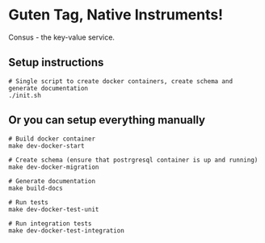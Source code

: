 # Guten Tag, Native Instruments!

Consus - the key-value service.

## Setup instructions

```
# Single script to create docker containers, create schema and generate documentation
./init.sh
```

## Or you can setup everything manually

```
# Build docker container
make dev-docker-start
```
```
# Create schema (ensure that postrgresql container is up and running)
make dev-docker-migration
```
```
# Generate documentation
make build-docs
```
```
# Run tests
make dev-docker-test-unit
```
```
# Run integration tests
make dev-docker-test-integration
```
